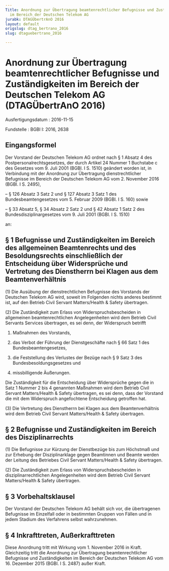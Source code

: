 ```yaml
---
Title: Anordnung zur Übertragung beamtenrechtlicher Befugnisse und Zuständigkeiten
  im Bereich der Deutschen Telekom AG
jurabk: DTAGÜbertrAnO 2016
layout: default
origslug: dtag_bertrano_2016
slug: dtaguebertrano_2016

---
```


# Anordnung zur Übertragung beamtenrechtlicher Befugnisse und Zuständigkeiten im Bereich der Deutschen Telekom AG (DTAGÜbertrAnO 2016)

Ausfertigungsdatum
:   2016-11-15

Fundstelle
:   BGBl I: 2016, 2638


## Eingangsformel

Der Vorstand der Deutschen Telekom AG ordnet nach § 1 Absatz 4 des
Postpersonalrechtsgesetzes, der durch Artikel 24 Nummer 1 Buchstabe c
des Gesetzes vom 9. Juli 2001 (BGBl. I S. 1510) geändert worden ist,
in Verbindung mit der Anordnung zur Übertragung dienstrechtlicher
Befugnisse im Bereich der Deutschen Telekom AG vom 2. November 2016
(BGBl. I S. 2495),

–   § 126 Absatz 3 Satz 2 und § 127 Absatz 3 Satz 1 des
    Bundesbeamtengesetzes vom 5. Februar 2009 (BGBl. I S. 160) sowie


–   § 33 Absatz 5, § 34 Absatz 2 Satz 2 und § 42 Absatz 1 Satz 2 des
    Bundesdisziplinargesetzes vom 9. Juli 2001 (BGBl. I S. 1510)



an:


## § 1 Befugnisse und Zuständigkeiten im Bereich des allgemeinen Beamtenrechts und des Besoldungsrechts einschließlich der Entscheidung über Widersprüche und Vertretung des Dienstherrn bei Klagen aus dem Beamtenverhältnis

(1) Die Ausübung der dienstrechtlichen Befugnisse des Vorstands der
Deutschen Telekom AG wird, soweit im Folgenden nichts anderes bestimmt
ist, auf den Betrieb Civil Servant Matters/Health & Safety übertragen.

(2) Die Zuständigkeit zum Erlass von Widerspruchsbescheiden in
allgemeinen beamtenrechtlichen Angelegenheiten wird dem Betrieb Civil
Servants Services übertragen, es sei denn, der Widerspruch betrifft

1.  Maßnahmen des Vorstands,


2.  das Verbot der Führung der Dienstgeschäfte nach § 66 Satz 1 des
    Bundesbeamtengesetzes,


3.  die Feststellung des Verlustes der Bezüge nach § 9 Satz 3 des
    Bundesbesoldungsgesetzes und


4.  missbilligende Äußerungen.



Die Zuständigkeit für die Entscheidung über Widersprüche gegen die in
Satz 1 Nummer 2 bis 4 genannten Maßnahmen wird dem Betrieb Civil
Servant Matters/Health & Safety übertragen, es sei denn, dass der
Vorstand die mit dem Widerspruch angefochtene Entscheidung getroffen
hat.

(3) Die Vertretung des Dienstherrn bei Klagen aus dem
Beamtenverhältnis wird dem Betrieb Civil Servant Matters/Health &
Safety übertragen.


## § 2 Befugnisse und Zuständigkeiten im Bereich des Disziplinarrechts

(1) Die Befugnisse zur Kürzung der Dienstbezüge bis zum Höchstmaß und
zur Erhebung der Disziplinarklage gegen Beamtinnen und Beamte werden
der Leitung des Betriebes Civil Servant Matters/Health & Safety
übertragen.

(2) Die Zuständigkeit zum Erlass von Widerspruchsbescheiden in
disziplinarrechtlichen Angelegenheiten wird dem Betrieb Civil Servant
Matters/Health & Safety übertragen.


## § 3 Vorbehaltsklausel

Der Vorstand der Deutschen Telekom AG behält sich vor, die
übertragenen Befugnisse im Einzelfall oder in bestimmten Gruppen von
Fällen und in jedem Stadium des Verfahrens selbst wahrzunehmen.


## § 4 Inkrafttreten, Außerkrafttreten

Diese Anordnung tritt mit Wirkung vom 1. November 2016 in Kraft.
Gleichzeitig tritt die Anordnung zur Übertragung beamtenrechtlicher
Befugnisse und Zuständigkeiten im Bereich der Deutschen Telekom AG vom
16\. Dezember 2015 (BGBl. I S. 2487) außer Kraft.


